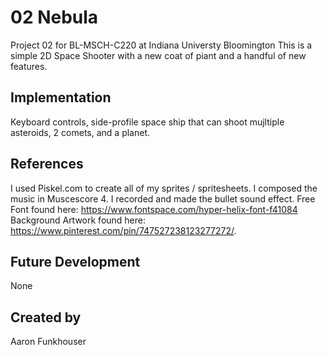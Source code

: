 # 02 Nebula

Project 02 for BL-MSCH-C220 at Indiana Universty Bloomington 
This is a simple 2D Space Shooter with a new coat of piant and a handful of new features. 

## Implementation
Keyboard controls, side-profile space ship that can shoot mujltiple asteroids, 2 comets, and a planet.

## References
I used Piskel.com to create all of my sprites / spritesheets. 
I composed the music in Muscescore 4. 
I recorded and made the bullet sound effect.
Free Font found here: 
https://www.fontspace.com/hyper-helix-font-f41084
Background Artwork found here:
https://www.pinterest.com/pin/747527238123277272/.

## Future Development
None 

## Created by
Aaron Funkhouser
